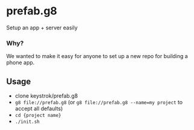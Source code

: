 # prefab.g8
Setup an app + server easily

### Why?

We wanted to make it easy for anyone to set up a new repo for building a phone app.

## Usage
- clone keystrok/prefab.g8 
- `g8 file://prefab.g8` (or `g8 file://prefab.g8 --name=my project` to accept all defaults)
- `cd {project name}`
- `./init.sh`

